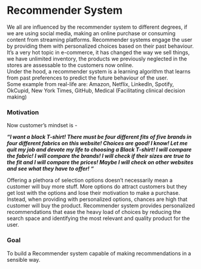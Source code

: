 
# Recommender System 

We all are influenced by the recommender system to different degrees, if we are using social media, making an online purchase or consuming content from streaming platforms. Recommender systems engage the user by providing them with personalized choices based on their past behaviour. 
<br>
It’s a very hot topic in e-commerce, it has changed the way we sell things, we have unlimited inventory, the products we previously neglected in the stores are assessable to the customers now online. <br>
Under the hood, a recommender system is a learning algorithm that learns from past preferences to predict the future behaviour of the user.<br>
Some example from real-life are: Amazon, Netflix, LinkedIn, Spotify, OkCupid, New York Times, GitHub, Medical (Facilitating clinical decision making)


### Motivation
Now customer’s mindset is - 

***“I want a black T-shirt! There must be four different fits of five brands in four different fabrics on this website! Choices are good! I know!  Let me quit my job and devote my life to choosing a Black T-shirt! I will compare the fabric! I will compare the brands! I will check if their sizes are true to the fit and I will compare the prices! Maybe I will check on other websites and see what they have to offer! “***

Offering a plethora of selection options doesn’t necessarily mean a customer will buy more stuff. More options do attract customers but they get lost with the options and lose their motivation to make a purchase.  Instead, when providing with personalized options, chances are high that customer will buy the product.  Recommender system provides personalized recommendations that ease the heavy load of choices by reducing the search space and identifying the most relevant and quality product for the user. 


### Goal
To build a Recommender system capable of making recommendations in a sensible way.


